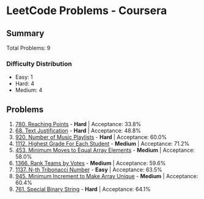 # LeetCode Problems - Coursera

## Summary
Total Problems: 9

### Difficulty Distribution

- Easy: 1
- Hard: 4
- Medium: 4

## Problems

1. [780. Reaching Points](https://leetcode.com/problems/reaching-points/) - **Hard** | Acceptance: 33.8%
2. [68. Text Justification](https://leetcode.com/problems/text-justification/) - **Hard** | Acceptance: 48.8%
3. [920. Number of Music Playlists](https://leetcode.com/problems/number-of-music-playlists/) - **Hard** | Acceptance: 60.0%
4. [1112. Highest Grade For Each Student](https://leetcode.com/problems/highest-grade-for-each-student/) - **Medium** | Acceptance: 71.2%
5. [453. Minimum Moves to Equal Array Elements](https://leetcode.com/problems/minimum-moves-to-equal-array-elements/) - **Medium** | Acceptance: 58.0%
6. [1366. Rank Teams by Votes](https://leetcode.com/problems/rank-teams-by-votes/) - **Medium** | Acceptance: 59.6%
7. [1137. N-th Tribonacci Number](https://leetcode.com/problems/n-th-tribonacci-number/) - **Easy** | Acceptance: 63.5%
8. [945. Minimum Increment to Make Array Unique](https://leetcode.com/problems/minimum-increment-to-make-array-unique/) - **Medium** | Acceptance: 60.4%
9. [761. Special Binary String](https://leetcode.com/problems/special-binary-string/) - **Hard** | Acceptance: 64.1%